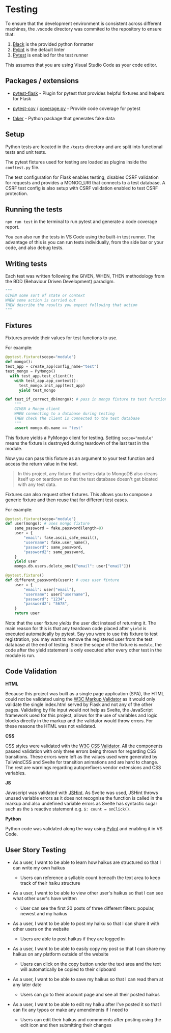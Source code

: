# Testing

To ensure that the development environment is consistent across different machines, the .vscode directory was commited to the repository to ensure that:

1. [Black](https://black.readthedocs.io/en/stable/) is the provided python formatter
2. [Pylint](https://pylint.org/) is the default linter
3. [Pytest](https://docs.pytest.org/en/6.2.x/) is enabled for the test runner

This assumes that you are using Visual Studio Code as your code editor.

## Packages / extensions

- [pytest-flask](https://pytest-flask.readthedocs.io/en/latest/) - Plugin for pytest that provides helpful fixtures and helpers for Flask

- [pytest-cov](https://pytest-cov.readthedocs.io/en/latest/) / [coverage.py](https://coverage.readthedocs.io/en/6.1.2/index.html) - Provide code coverage for pytest

- [faker](https://faker.readthedocs.io/en/master/) - Python package that generates fake data

## Setup

Python tests are located in the `/tests` directory and are split into functional tests and unit tests.

The pytest fixtures used for testing are loaded as plugins inside the `conftest.py` file.

The test configuration for Flask enables testing, disables CSRF validation for requests and provides a MONGO_URI that connects to a test database. A CSRF test config is also setup with CSRF validation enabled to test CSRF protection.

## Running the tests

`npm run test` in the terminal to run pytest and generate a code coverage report.

You can also run the tests in VS Code using the built-in test runner. The advantage of this is you can run tests individually, from the side bar or your code, and also debug tests.

## Writing tests

Each test was written following the GIVEN, WHEN, THEN methodology from the BDD (Behaviour Driven Development) paradigm.

```python
"""
GIVEN some sort of state or context
WHEN some action is carried out
THEN describe the results you expect following that action
"""
```

## Fixtures

Fixtures provide their values for test functions to use.

For example:

```python
@pytest.fixture(scope="module")
def mongo():
test_app = create_app(config_name="test")
test_mongo = PyMongo()
  with test_app.test_client():
    with test_app.app_context():
      test_mongo.init_app(test_app)
      yield test_mongo

def test_if_correct_db(mongo): # pass in mongo fixture to test function
    """
    GIVEN a Mongo client
    WHEN connecting to a database during testing
    THEN check the client is connected to the test database
    """
    assert mongo.db.name == "test"
```

This fixture yields a PyMongo client for testing. Setting `scope="module"` means the fixture is destroyed during teardown of the last test in the module.

Now you can pass this fixture as an argument to your test function and access the return value in the test.

> In this project, any fixture that writes data to MongoDB also cleans itself up on teardown so that the test database doesn't get bloated with any test data.

Fixtures can also request other fixtures. This allows you to compose a generic fixture and then reuse that for different test cases.

For example:

```python
@pytest.fixture(scope="module")
def user(mongo): # uses mongo fixture
    same_password = fake.password(length=8)
    user = {
        "email": fake.ascii_safe_email(),
        "username": fake.user_name(),
        "password": same_password,
        "password2": same_password,
    }
    yield user
    mongo.db.users.delete_one({"email": user["email"]})

@pytest.fixture()
def different_passwords(user): # uses user fixture
    user = {
        "email": user["email"],
        "username": user["username"],
        "password": "1234",
        "password2": "5678",
    }
    return user
```

Note that the user fixture _yields_ the user dict instead of returning it. The main reason for this is that any teardown code placed after `yield` is executed automatically by pytest. Say you were to use this fixture to test registration, you may want to remove the registered user from the test database at the end of testing. Since the scope of the fixture is `module`, the code after the yield statement is only executed after every other test in the module is run.

## Code Validation

**HTML**

Because this project was built as a single page application (SPA), the HTML could not be validated using the [W3C Markup Validator](https://validator.w3.org/) as it would only validate the single index.html served by Flask and not any of the other pages. Validating by file input would not help as Svelte, the JavaScript framework used for this project, allows for the use of variables and logic blocks directly in the markup and the validator would throw errors. For these reasons the HTML was not validated.

**CSS**

CSS styles were validated with the [W3C CSS Validator](https://jigsaw.w3.org/css-validator/). All the components passed validation with only three errors being thrown for regarding CSS transitions. These errors were left as the values used were generated by TailwindCSS and Svelte for transition animations and are hard to change. The rest are warnings regarding autoprefixers vendor extensions and CSS variables.

**JS**

Javascript was validated with [JSHint](https://jshint.com/). As Svelte was used, JSHint throws unused variable errors as it does not recognise the function is called in the markup and also undefined variable errors as Svelte has syntactic sugar such as the `$` reactive statement e.g. `$: count = onClick()`.

**Python**

Python code was validated along the way using [Pylint](https://pylint.org/) and enabling it in VS Code.

## User Story Testing

- As a user, I want to be able to learn how haikus are structured so that I can write my own haikus

  - Users can reference a syllable count beneath the text area to keep track of their haiku structure

- As a user, I want to be able to view other user's haikus so that I can see what other user's have written

  - User can see the first 20 posts of three different filters: popular, newest and my haikus

- As a user, I want to be able to post my haiku so that I can share it with other users on the website

  - Users are able to post haikus if they are logged in

- As a user, I want to be able to easily copy my post so that I can share my haikus on any platform outside of the website

  - Users can click on the copy button under the text area and the text will automatically be copied to their clipboard

- As a user, I want to be able to save my haikus so that I can read them at any later date

  - Users can go to their account page and see all their posted haikus

- As a user, I want to be able to edit my haiku after I've posted it so that I can fix any typos or make any amendments if I need to

  - Users can edit their haikus and commments after posting using the edit icon and then submitting their changes
